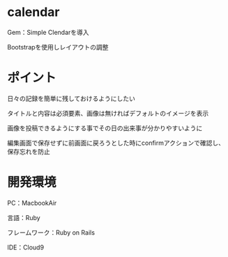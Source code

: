 # calendar

Gem：Simple Clendarを導入

Bootstrapを使用しレイアウトの調整

# ポイント

日々の記録を簡単に残しておけるようにしたい

タイトルと内容は必須要素、画像は無ければデフォルトのイメージを表示

画像を投稿できるようにする事でその日の出来事が分かりやすいように

編集画面で保存せずに前画面に戻ろうとした時にconfirmアクションで確認し、保存忘れを防止

# 開発環境

PC：MacbookAir

言語：Ruby

フレームワーク：Ruby on Rails

IDE：Cloud9